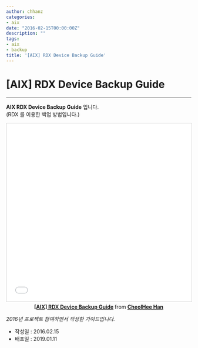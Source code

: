 ```yaml
---
author: chhanz
categories:
- aix
date: "2016-02-15T00:00:00Z"
description: ""
tags:
- aix
- backup
title: '[AIX] RDX Device Backup Guide'
---
```


# [AIX] RDX Device Backup Guide
* * *

**AIX RDX Device Backup Guide** 입니다.   
(RDX 를 이용한 백업 방법입니다.)   

<center>
<iframe src="//www.slideshare.net/slideshow/embed_code/key/re235SJ2KdxaZs" width="595" height="485" frameborder="0" marginwidth="0" marginheight="0" scrolling="no" style="border:1px solid #CCC; border-width:1px; margin-bottom:5px; max-width: 100%;" allowfullscreen> </iframe> <div style="margin-bottom:5px"> <strong> <a href="//www.slideshare.net/CheolHeeHan2/aix-rdx-device-backup-guide" title="[AIX] RDX Device Backup Guide" target="_blank">[AIX] RDX Device Backup Guide</a> </strong> from <strong><a href="https://www.slideshare.net/CheolHeeHan2" target="_blank">CheolHee Han</a></strong> </div>
</center>

_2016년 프로젝트 참여하면서 작성한 가이드입니다._

* 작성일 : 2016.02.15
* 배포일 : 2019.01.11


